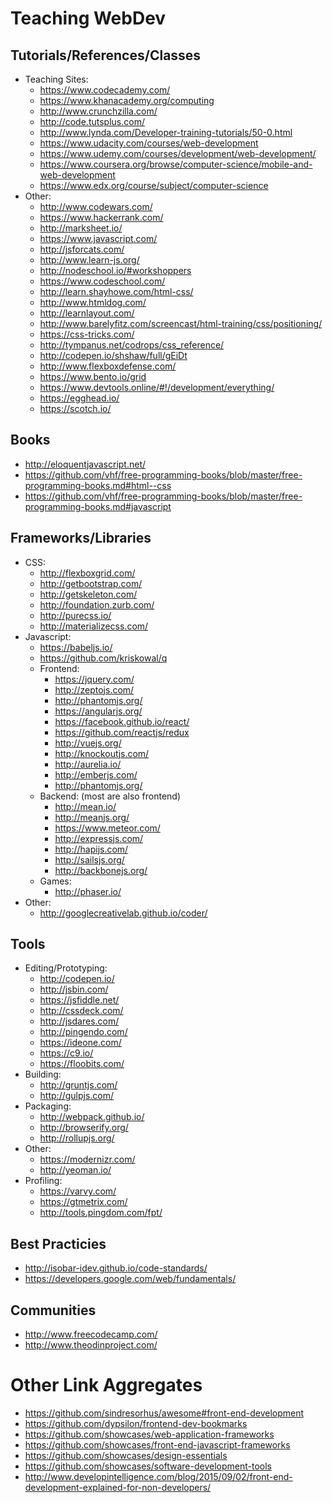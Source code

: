 # Teaching WebDev

## Tutorials/References/Classes
- Teaching Sites:
  - https://www.codecademy.com/
  - https://www.khanacademy.org/computing
  - http://www.crunchzilla.com/
  - http://code.tutsplus.com/
  - http://www.lynda.com/Developer-training-tutorials/50-0.html
  - https://www.udacity.com/courses/web-development
  - https://www.udemy.com/courses/development/web-development/
  - https://www.coursera.org/browse/computer-science/mobile-and-web-development
  - https://www.edx.org/course/subject/computer-science
- Other:
  - http://www.codewars.com/
  - https://www.hackerrank.com/
  - http://marksheet.io/
  - https://www.javascript.com/
  - http://jsforcats.com/
  - http://www.learn-js.org/
  - http://nodeschool.io/#workshoppers
  - https://www.codeschool.com/
  - http://learn.shayhowe.com/html-css/
  - http://www.htmldog.com/
  - http://learnlayout.com/
  - http://www.barelyfitz.com/screencast/html-training/css/positioning/
  - https://css-tricks.com/
  - http://tympanus.net/codrops/css_reference/
  - http://codepen.io/shshaw/full/gEiDt
  - http://www.flexboxdefense.com/
  - https://www.bento.io/grid
  - https://www.devtools.online/#!/development/everything/
  - https://egghead.io/
  - https://scotch.io/

## Books
- http://eloquentjavascript.net/
- https://github.com/vhf/free-programming-books/blob/master/free-programming-books.md#html--css
- https://github.com/vhf/free-programming-books/blob/master/free-programming-books.md#javascript

## Frameworks/Libraries
- CSS:
  - http://flexboxgrid.com/
  - http://getbootstrap.com/
  - http://getskeleton.com/
  - http://foundation.zurb.com/
  - http://purecss.io/
  - http://materializecss.com/
- Javascript:
  - https://babeljs.io/
  - https://github.com/kriskowal/q
  - Frontend:
    - https://jquery.com/
    - http://zeptojs.com/
    - http://phantomjs.org/
    - https://angularjs.org/
    - https://facebook.github.io/react/
    - https://github.com/reactjs/redux
    - http://vuejs.org/
    - http://knockoutjs.com/
    - http://aurelia.io/
    - http://emberjs.com/
    - http://phantomjs.org/
  - Backend: (most are also frontend)
    - http://mean.io/
    - http://meanjs.org/
    - https://www.meteor.com/
    - http://expressjs.com/
    - http://hapijs.com/
    - http://sailsjs.org/
    - http://backbonejs.org/
  - Games:
    - http://phaser.io/
- Other:
  - http://googlecreativelab.github.io/coder/

## Tools
- Editing/Prototyping:
  - http://codepen.io/
  - http://jsbin.com/
  - https://jsfiddle.net/
  - http://cssdeck.com/
  - http://jsdares.com/
  - http://pingendo.com/
  - https://ideone.com/
  - https://c9.io/
  - https://floobits.com/
- Building:
  - http://gruntjs.com/
  - http://gulpjs.com/
- Packaging:
  - http://webpack.github.io/
  - http://browserify.org/
  - http://rollupjs.org/
- Other:
  - https://modernizr.com/
  - http://yeoman.io/
- Profiling:
  - https://varvy.com/
  - https://gtmetrix.com/
  - http://tools.pingdom.com/fpt/

## Best Practicies
- http://isobar-idev.github.io/code-standards/
- https://developers.google.com/web/fundamentals/

## Communities
- http://www.freecodecamp.com/
- http://www.theodinproject.com/

# Other Link Aggregates
- https://github.com/sindresorhus/awesome#front-end-development
- https://github.com/dypsilon/frontend-dev-bookmarks
- https://github.com/showcases/web-application-frameworks
- https://github.com/showcases/front-end-javascript-frameworks
- https://github.com/showcases/design-essentials
- https://github.com/showcases/software-development-tools
- http://www.developintelligence.com/blog/2015/09/02/front-end-development-explained-for-non-developers/
